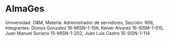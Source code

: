 # AlmaGes
Universidad: O&amp;M, Materia: Administrador de servidores, Sección: 908, Integrantes: Dionys Gonzalez 16-MISN-1-106, Keiver Alvarez 16-SISM-1-015, Juan Manuel Soriano 15-MISN-1-202, Juan Luis Castro 15-SISN-1-114
